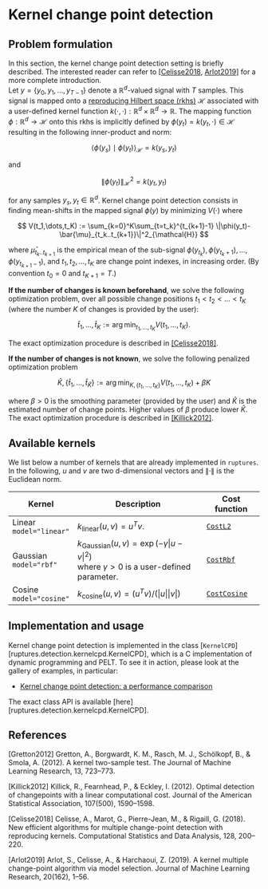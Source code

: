 # Kernel change point detection

## Problem formulation

In this section, the kernel change point detection setting is briefly described.
The interested reader can refer to [[Celisse2018](#Celisse2018), [Arlot2019](#Arlot2019)] for a more complete introduction.<br>
Let $y = \{y_0,y_1,\dots,y_{T-1}\}$ denote a $\mathbb{R}^d$-valued signal with $T$ samples.
This signal is mapped onto a [reproducing Hilbert space (rkhs)](https://en.wikipedia.org/wiki/Reproducing_kernel_Hilbert_space) $\mathcal{H}$ associated with a user-defined kernel function $k(\cdot, \cdot):\mathbb{R}^d\times\mathbb{R}^d\rightarrow\mathbb{R}$.
The mapping function $\phi:\mathbb{R}^d\rightarrow\mathcal{H}$ onto this rkhs is implicitly defined by $\phi(y_t) = k(y_t, \cdot)\in\mathcal{H}$ resulting in the following inner-product and norm:

$$
\langle\phi(y_s)\mid\phi(y_t)\rangle_{\mathcal{H}} = k(y_s,y_t)
$$

and

$$
\|\phi(y_t)\|_{\mathcal{H}}^2 = k(y_t,y_t)
$$

for any samples $y_s,y_t\in\mathbb{R}^d$.
Kernel change point detection consists in finding mean-shifts in the mapped signal $\phi(y)$ by minimizing $V(\cdot)$ where

$$
V(t_1,\dots,t_K) := \sum_{k=0}^K\sum_{t=t_k}^{t_{k+1}-1} \|\phi(y_t)-\bar{\mu}_{t_k..t_{k+1}}\|^2_{\mathcal{H}}
$$

where $\bar{\mu}_{t_k..t_{k+1}}$ is the empirical mean of the sub-signal $\phi(y_{t_k}), \phi(y_{t_k+1}),\dots,\phi(y_{t_{k+1}-1})$, and $t_1,t_2,\dots,t_K$ are change point indexes, in increasing order.
(By convention $t_0=0$ and $t_{K+1}=T$.)

**If the number of changes is known beforehand**, we solve the following optimization problem, over all possible change positions $t_1<t_2<\dots<t_K$ (where the number $K$ of changes is provided by the user):

$$
\hat{t}_1,\dots,\hat{t}_K := \arg\min_{t_1,\dots,t_K} V(t_1,\dots,t_K).
$$

The exact optimization procedure is described in [[Celisse2018]](#Celisse2018).

**If the number of changes is not known**, we solve the following penalized optimization problem

$$
\hat{K}, \{\hat{t}_1,\dots,\hat{t}_{\hat{K}}\} := \arg\min_{K, \{t_1,\dots, t_K\}} V(t_1,\dots, t_K) + \beta K
$$

where $\beta>0$ is the smoothing parameter (provided by the user) and $\hat{K}$ is the estimated number of change points.
Higher values of $\beta$ produce lower $\hat{K}$.
The exact optimization procedure is described in [[Killick2012]](#Killick2012).

## Available kernels
We list below a number of kernels that are already implemented in `ruptures`.
In the following, $u$ and $v$ are two d-dimensional vectors and $\|\cdot\|$ is the Euclidean norm.

| Kernel                     | Description                                                                                         | Cost function                                        |
| -------------------------- | --------------------------------------------------------------------------------------------------- | ---------------------------------------------------- |
| Linear<br>`model="linear"` | $k_{\text{linear}}(u, v) = u^T v$.                                                                  | [`CostL2`](../../user-guide/costs/costl2.md)         |
| Gaussian<br>`model="rbf"`  | $k_{\text{Gaussian}}(u,v)=\exp(-\gamma \|u-v\|^2)$<br>where $\gamma>0$ is a user-defined parameter. | [`CostRbf`](../../user-guide/costs/costrbf.md)       |
| Cosine<br>`model="cosine"` | $k_{\text{cosine}}(u, v) = (u^T v)/(\|u\|\|v\|)$                                                    | [`CostCosine`](../../user-guide/costs/costcosine.md) |


## Implementation and usage

Kernel change point detection is implemented in the class [`KernelCPD`][ruptures.detection.kernelcpd.KernelCPD], which is a C implementation of dynamic programming and PELT.
To see it in action, please look at the gallery of examples, in particular:

- [Kernel change point detection: a performance comparison](../../examples/kernel-cpd-performance-comparison.md)

The exact class API is available [here][ruptures.detection.kernelcpd.KernelCPD].

## References

<a id="Gretton2012">[Gretton2012]</a>
Gretton, A., Borgwardt, K. M., Rasch, M. J., Schölkopf, B., & Smola, A. (2012). A kernel two-sample test. The Journal of Machine Learning Research, 13, 723–773.

<a id="Killick2012">[Killick2012]</a>
Killick, R., Fearnhead, P., & Eckley, I. (2012). Optimal detection of changepoints with a linear computational cost. Journal of the American Statistical Association, 107(500), 1590–1598.

<a id="Celisse2018">[Celisse2018]</a>
Celisse, A., Marot, G., Pierre-Jean, M., & Rigaill, G. (2018). New efficient algorithms for multiple change-point detection with reproducing kernels. Computational Statistics and Data Analysis, 128, 200–220.

<a id="Arlot2019">[Arlot2019]</a>
Arlot, S., Celisse, A., & Harchaoui, Z. (2019). A kernel multiple change-point algorithm via model selection. Journal of Machine Learning Research, 20(162), 1–56.
